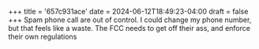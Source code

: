 +++
title = '657c931ace'
date = 2024-06-12T18:49:23-04:00
draft = false
+++
Spam phone call are out of control. I could change my phone number, but that feels like a waste. The FCC needs to get off their ass, and enforce their own regulations 